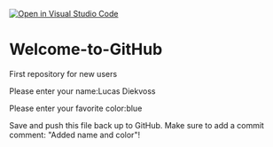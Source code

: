 [![Open in Visual Studio Code](https://classroom.github.com/assets/open-in-vscode-f059dc9a6f8d3a56e377f745f24479a46679e63a5d9fe6f495e02850cd0d8118.svg)](https://classroom.github.com/online_ide?assignment_repo_id=5495041&assignment_repo_type=AssignmentRepo)
# Welcome-to-GitHub
First repository for new users

Please enter your name:Lucas Diekvoss

Please enter your favorite color:blue 

Save and push this file back up to GitHub. 
Make sure to add a commit comment: "Added name and color"!
